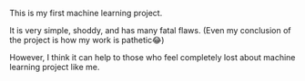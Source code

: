 This is my first machine learning project.

It is very simple, shoddy, and has many fatal flaws.
(Even my conclusion of the project is how my work is pathetic😂)

However, I think it can help to those who feel completely lost about machine learning project like me.
